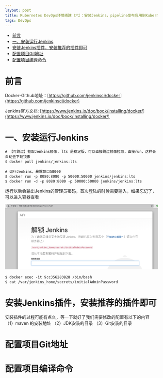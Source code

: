 ```yaml
---
layout: post
title: Kubernetes DevOps环境搭建（六）：安装Jenkins，pipeline发布应用到Kubernetes集群
tags: DevOps
---
```

<!-- TOC -->

- [前言](#前言)
- [一、安装运行Jenkins](#一安装运行jenkins)
- [安装Jenkins插件，安装推荐的插件即可](#安装jenkins插件安装推荐的插件即可)
- [配置项目Git地址](#配置项目git地址)
- [配置项目编译命令](#配置项目编译命令)

<!-- /TOC -->
# 前言
Docker-Github地址：[https://github.com/jenkinsci/docker](https://github.com/jenkinsci/docker)

Jenkins官方文档: [https://www.jenkins.io/doc/book/installing/docker/](https://www.jenkins.io/doc/book/installing/docker/)

# 一、安装运行Jenkins

``` shell
# 【可跳过】拉取Jenkins镜像, lts 是稳定版，可以直接跳过镜像拉取，直接run，这样会自动去下载镜像
$ docker pull jenkins/jenkins:lts

# 运行Jenkins，暴露端口50000
$ docker run -p 8080:8080 -p 50000:50000 jenkins/jenkins:lts
$ docker run -d -p 8080:8080 -p 50000:50000 jenkins/jenkins:lts

```

运行以后会输出Jenkins的管理员密码，首次登陆的时候需要输入，如果忘记了，可以进入容器查看

![](/images/posts/myBlog/2021-02-08-K8s-DevOps-(6)-01.png)

``` shell
$ docker exec -it 9cc356283828 /bin/bash
$ cat /var/jenkins_home/secrets/initialAdminPassword
```


# 安装Jenkins插件，安装推荐的插件即可

安装插件的过程可能有点久，等一下就好了我们需要修改的配置有以下的内容
 （1）maven 的安装地址
 （2）JDK安装的目录
 （3）Git安装的目录

# 配置项目Git地址


# 配置项目编译命令

